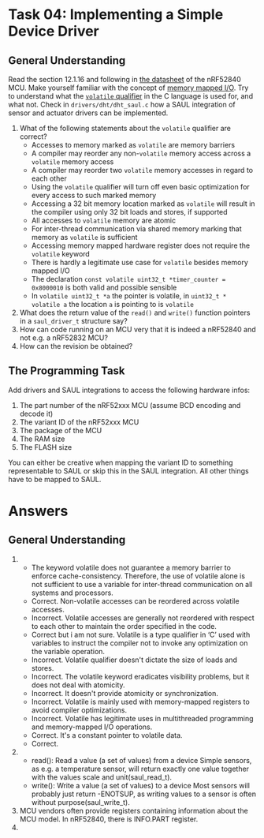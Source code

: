 Task 04: Implementing a Simple Device Driver
============================================

General Understanding
---------------------

Read the section 12.1.16 and following in [the datasheet](https://infocenter.nordicsemi.com/pdf/nRF52840_OPS_v0.5.pdf) of the nRF52840 MCU.
Make yourself familiar with the concept of [memory mapped I/O](https://en.wikipedia.org/wiki/Memory-mapped_I/O).
Try to understand what the [`volatile` qualifier](https://blog.regehr.org/archives/28) in the C language is used for, and what not.
Check in `drivers/dht/dht_saul.c` how a SAUL integration of sensor and actuator drivers can be implemented.

1. What of the following statements about the `volatile` qualifier are correct?
    - Accesses to memory marked as `volatile` are memory barriers
    - A compiler may reorder any non-`volatile` memory access across a `volatile` memory access
    - A compiler may reorder two `volatile` memory accesses in regard to each other
    - Using the `volatile` qualifier will turn off even basic optimization for every access to such marked memory
    - Accessing a 32 bit memory location marked as `volatile` will result in the compiler using only 32 bit loads and stores, if supported
    - All accesses to `volatile` memory are atomic
    - For inter-thread communication via shared memory marking that memory as `volatile` is sufficient
    - Accessing memory mapped hardware register does not require the `volatile` keyword
    - There is hardly a legitimate use case for `volatile` besides memory mapped I/O
    - The declaration `const volatile uint32_t *timer_counter = 0x8000010` is both valid and possible sensible
    - In `volatile uint32_t *a` the pointer is volatile, in `uint32_t * volatile a` the location `a` is pointing to is `volatile`
1. What does the return value of the `read()` and `write()` function pointers in a `saul_driver_t` structure say?
1. How can code running on an MCU very that it is indeed a nRF52840 and not e.g. a nRF52832 MCU?
1. How can the revision be obtained?


The Programming Task
--------------------

Add drivers and SAUL integrations to access the following hardware infos:

1. The part number of the nRF52xxx MCU (assume BCD encoding and decode it)
1. The variant ID of the nRF52xxx MCU
1. The package of the MCU
1. The RAM size
1. The FLASH size

You can either be creative when mapping the variant ID to something representable to SAUL or skip this in the SAUL integration.
All other things have to be mapped to SAUL.

Answers
=======

General Understanding
---------------------

1. 
    - The keyword volatile does not guarantee a memory barrier to enforce cache-consistency. Therefore, the use of volatile alone is not sufficient to use a variable for inter-thread communication on all systems and processors.
    - Correct. Non-volatile accesses can be reordered across volatile accesses.
    - Incorrect. Volatile accesses are generally not reordered with respect to each other to maintain the order specified in the code.
    - Correct but i am not sure. Volatile is a type qualifier in ‘C’ used with variables to instruct the compiler not to invoke any optimization on the variable operation.
    - Incorrect. Volatile qualifier doesn't dictate the size of loads and stores.
    - Incorrect. The volatile keyword eradicates visibility problems, but it does not deal with atomicity. 
    - Incorrect. It doesn't provide atomicity or synchronization.
    - Incorrect. Volatile is mainly used with memory-mapped registers to avoid compiler optimizations.
    - Incorrect. Volatile has legitimate uses in multithreaded programming and memory-mapped I/O operations.
    - Correct. It's a constant pointer to volatile data.
    - Correct.
2. 
    - read(): Read a value (a set of values) from a device Simple sensors, as e.g. a temperature sensor, will return exactly one value together with the values scale and unit(saul_read_t).
    - write(): Write a value (a set of values) to a device Most sensors will probably just return -ENOTSUP, as writing values to a sensor is often without purpose(saul_write_t).
3.  MCU vendors often provide registers containing information about the MCU model. In nRF52840, there is INFO.PART register.
4.